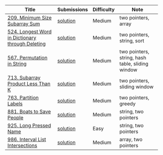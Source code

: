 |Title|Submissions|Difficulty|Note|
|------|------|------|------|
[209. Minimum Size Subarray Sum](https://leetcode.com/problems/minimum-size-subarray-sum/)|[solution](https://github.com/zybotian/leetcode/blob/master/src/main/java/twopointers/MinSubArrayLen.java)|Medium|two pointers, array|
[524. Longest Word in Dictionary through Deleting](https://leetcode.com/problems/longest-word-in-dictionary-through-deleting/)|[solution](https://github.com/zybotian/leetcode/blob/master/src/main/java/twopointers/FindLongestWord.java)|Medium|two pointers, string, sort|
[567. Permutation in String](https://leetcode.com/problems/permutation-in-string/)|[solution](https://github.com/zybotian/leetcode/blob/master/src/main/java/twopointers/CheckInclusion.java)|Medium|two pointers, string, hash table, sliding window|
[713. Subarray Product Less Than K](https://leetcode.com/problems/subarray-product-less-than-k/)|[solution](https://github.com/zybotian/leetcode/blob/master/src/main/java/twopointers/NumSubarrayProductLessThanK.java)|Medium|two pointers, sliding window|
[763. Partition Labels](https://leetcode.com/problems/partition-labels/)|[solution](https://github.com/zybotian/leetcode/blob/master/src/main/java/twopointers/PartitionLabels.java)|Medium|two pointers, greedy|
[881. Boats to Save People](https://leetcode.com/problems/boats-to-save-people/)|[solution](https://github.com/zybotian/leetcode/blob/master/src/main/java/twopointers/NumRescueBoats.java)|Medium|string, two pointers|
[925. Long Pressed Name](https://leetcode.com/problems/long-pressed-name/)|[solution](https://github.com/zybotian/leetcode/blob/master/src/main/java/twopointers/IsLongPressedName.java)|Easy|string, two pointers|
[986. Interval List Intersections](https://leetcode.com/problems/interval-list-intersections/)|[solution](https://github.com/zybotian/leetcode/blob/master/src/main/java/twopointers/IntervalIntersection.java)|Medium|array, two pointers|